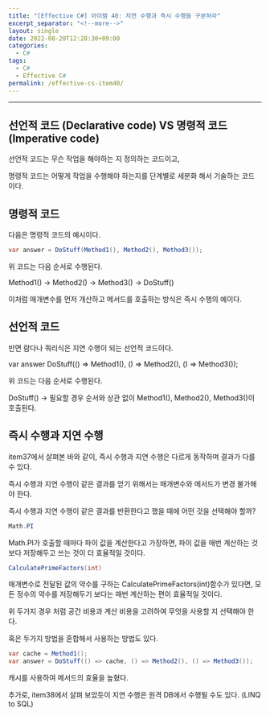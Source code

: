 ```yaml
---
title: "[Effective C#] 아이템 40: 지연 수행과 즉시 수행을 구분하라"
excerpt_separator: "<!--more-->"
layout: single
date: 2022-08-20T12:28:30+09:00
categories:
  - C#
tags:
  - C#
  - Effective C#
permalink: /effective-cs-item40/
---
```

---

## 선언적 코드 (Declarative code) VS 명령적 코드 (Imperative code)
선언적 코드는 무슨 작업을 해야하는 지 정의하는 코드이고,

명령적 코드는 어떻게 작업을 수행해야 하는지를 단계별로 세분화 해서 기술하는 코드 이다.

<!--more-->

## 명령적 코드
다음은 명령적 코드의 예시이다.

```cs
var answer = DoStuff(Method1(), Method2(), Method3());
```

위 코드는 다음 순서로 수행된다.

Method1() → Method2() → Method3() → DoStuff()

이처럼 매개변수를 먼저 개산하고 메서드를 호출하는 방식은 즉시 수행의 예이다.

## 선언적 코드
반면 람다나 쿼리식은 지연 수행이 되는 선언적 코드이다.

var answer DoStuff(() => Method1(), () => Method2(), () => Method3());

위 코드는 다음 순서로 수행된다.

DoStuff() → 필요할 경우 순서와 상관 없이 Method1(), Method2(), Method3()이 호출된다.


## 즉시 수행과 지연 수행
item37에서 살펴본 바와 같이, 즉시 수행과 지연 수행은 다르게 동작하며 결과가 다를 수 있다.

즉시 수행과 지연 수행이 같은 결과를 얻기 위해서는 매개변수와 메서드가 변경 불가해야 한다.

즉시 수행과 지연 수행이 같은 결과를 반환한다고 했을 때에 어떤 것을 선택해야 할까?

```cs
Math.PI
```

Math.PI가 호출할 때마다 파이 값을 계산한다고 가장하면, 파이 값을 매번 계산하는 것 보다 저장해두고 쓰는 것이 더 효율적일 것이다.

```cs
CalculatePrimeFactors(int)
```

매개변수로 전달된 값의 약수를 구하는 CalculatePrimeFactors(int)함수가 있다면, 모든 정수의 약수를 저장해두기 보다는 매번 계산하는 편이 효율적일 것이다.

위 두가지 경우 처럼 공간 비용과 계산 비용을 고려하여 무엇을 사용할 지 선택해야 한다.

혹은 두가지 방법을 혼합해서 사용하는 방법도 있다.

```cs
var cache = Method1();
var answer = DoStuff(() => cache, () => Method2(), () => Method3());
```

캐시를 사용하여 메서드의 효율을 높혔다.

추가로, item38에서 살펴 보았듯이 지연 수행은 원격 DB에서 수행될 수도 있다. (LINQ to SQL)
